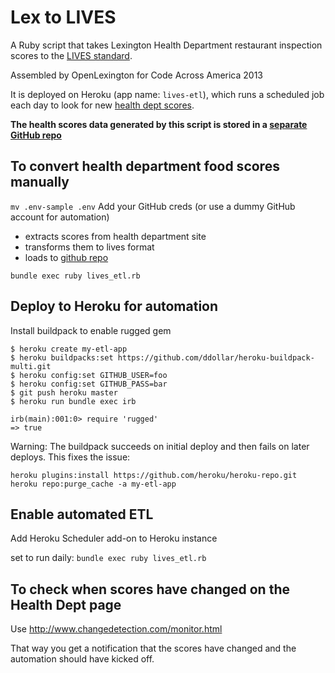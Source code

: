 # Lex to LIVES

A Ruby script that takes Lexington Health Department restaurant inspection
scores to the [LIVES standard](http://www.yelp.com/healthscores).

Assembled by OpenLexington for Code Across America 2013

It is deployed on Heroku (app name: `lives-etl`), which runs a scheduled job each day to look for new [health dept scores](http://lexingtonhealthdepartment.org/ProgramsServices/RestaurantInspections/FoodEstablishmentInspectionScores/tabid/235/Default.aspx).

**The health scores data generated by this script is stored in a [separate GitHub repo](https://github.com/openlexington/health-department-yelp-data)**

## To convert health department food scores manually

`mv .env-sample .env`
Add your GitHub creds (or use a dummy GitHub account for automation)

* extracts scores from health department site
* transforms them to lives format
* loads to [github repo](https://github.com/openlexington/health-department-yelp-data)

`bundle exec ruby lives_etl.rb`

## Deploy to Heroku for automation

Install buildpack to enable rugged gem

```
$ heroku create my-etl-app
$ heroku buildpacks:set https://github.com/ddollar/heroku-buildpack-multi.git
$ heroku config:set GITHUB_USER=foo
$ heroku config:set GITHUB_PASS=bar
$ git push heroku master
$ heroku run bundle exec irb

irb(main):001:0> require 'rugged'
=> true
```

Warning: The buildpack succeeds on initial deploy and then fails on
later deploys. This fixes the issue:

```
heroku plugins:install https://github.com/heroku/heroku-repo.git
heroku repo:purge_cache -a my-etl-app
```

## Enable automated ETL

Add Heroku Scheduler add-on to Heroku instance

set to run daily:
`bundle exec ruby lives_etl.rb`

## To check when scores have changed on the Health Dept page

Use http://www.changedetection.com/monitor.html

That way you get a notification that the scores have changed and the automation should have kicked off.
